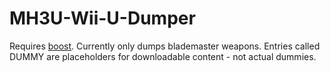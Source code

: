 # MH3U-Wii-U-Dumper

Requires [boost](https://www.boost.org/).
Currently only dumps blademaster weapons. Entries called DUMMY are placeholders for downloadable content - not actual dummies.
